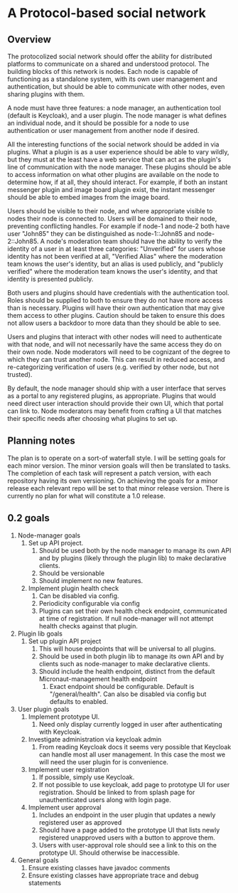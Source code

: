 # A Protocol-based social network

## Overview
The protocolized social network should offer the ability for distributed platforms to communicate on a shared and understood protocol. The building blocks of this network is nodes. Each node is capable of functioning as a standalone system, with its own user management and authentication, but should be able to communicate with other nodes, even sharing plugins with them.

A node must have three features: a node manager, an authentication tool (default is Keycloak), and a user plugin. The node manager is what defines an individual node, and it should be possible for a node to use authentication or user management from another node if desired.

All the interesting functions of the social network should be added in via plugins. What a plugin is as a user experience should be able to vary wildly, but they must at the least have a web service that can act as the plugin's line of communication with the node manager. These plugins should be able to access information on what other plugins are available on the node to determine how, if at all, they should interact. For example, if both an instant messenger plugin and image board plugin exist, the instant messenger should be able to embed images from the image board.

Users should be visible to their node, and where appropriate visible to nodes their node is connected to. Users will be domained to their node, preventing conflicting handles. For example if node-1 and node-2 both have user "John85" they can be distinguished as node-1::John85 and node-2::John85. A node's moderation team should have the ability to verify the identity of a user in at least three categories: "Unverified" for users whose identity has not been verified at all, "Verified Alias" where the moderation team knows the user's identity, but an alias is used publicly, and "publicly verified" where the moderation team knows the user's identity, and that identity is presented publicly.

Both users and plugins should have credentials with the authentication tool. Roles should be supplied to both to ensure they do not have more access than is necessary. Plugins will have their own authentication that may give them access to other plugins. Caution should be taken to ensure this does not allow users a backdoor to more data than they should be able to see.

Users and plugins that interact with other nodes will need to authenticate with that node, and will not necessarily have the same access they do on their own node. Node moderators will need to be cognizant of the degree to which they can trust another node. This can result in reduced access, and re-categorizing verification of users (e.g. verified by other node, but not trusted).

By default, the node manager should ship with a user interface that serves as a portal to any registered plugins, as appropriate. Plugins that would need direct user interaction should provide their own UI, which that portal can link to. Node moderators may benefit from crafting a UI that matches their specific needs after choosing what plugins to set up.

## Planning notes
The plan is to operate on a sort-of waterfall style. I will be setting goals for each minor version. The minor version goals will then be translated to tasks. The completion of each task will represent a patch version, with each repository having its own versioning. On achieving the goals for a minor release each relevant repo will be set to that minor release version. There is currently no plan for what will constitute a 1.0 release.

## 0.2 goals
1. Node-manager goals
    1. Set up API project.
        1. Should be used both by the node manager to manage its own API and by plugins (likely through the plugin lib) to make declarative clients.
        2. Should be versionable
        3. Should implement no new features.
    2. Implement plugin health check
        1. Can be disabled via config.
        2. Periodicity configurable via config
        3. Plugins can set their own health check endpoint, communicated at time of registration. If null node-manager will not attempt health checks against that plugin.
2. Plugin lib goals
    1. Set up plugin API project
        1. This will house endpoints that will be universal to all plugins.
        2. Should be used in both plugin lib to manage its own API and by clients such as node-manager to make declarative clients.
        3. Should include the health endpoint, distinct from the default Micronaut-management health endpoint
            1. Exact endpoint should be configurable. Default is "/general/health". Can also be disabled via config but defaults to enabled.
3. User plugin goals
    1. Implement prototype UI.
        1. Need only display currently logged in user after authenticating with Keycloak.
    2. Investigate administration via keycloak admin
        1. From reading Keycloak docs it seems very possible that Keycloak can handle most all user management. In this case the most we will need the user plugin for is convenience.
    3. Implement user registration
        1. If possible, simply use Keycloak.
        2. If not possible to use keycloak, add page to prototype UI for user registration. Should be linked to from splash page for unauthenticated users along with login page.
    4. Implement user approval
        1. Includes an endpoint in the user plugin that updates a newly registered user as approved
        2. Should have a page added to the prototype UI that lists newly registered unapproved users with a button to approve them.
        3. Users with user-approval role should see a link to this on the prototype UI. Should otherwise be inaccessible.
4. General goals
    1. Ensure existing classes have javadoc comments
    2. Ensure existing classes have appropriate trace and debug statements
